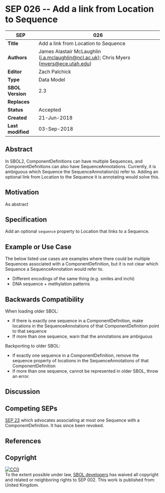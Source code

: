 SEP 026 -- Add a link from Location to Sequence
===================================

SEP                     | 026
----------------------|--------------
**Title**                | Add a link from Location to Sequence
**Authors**           | James Alastair McLaughlin (j.a.mclaughlin@ncl.ac.uk); Chris Myers (myers@ece.utah.edu)
**Editor**            | Zach Palchick
**Type**               | Data Model
**SBOL Version** | 2.3
**Replaces**        | 
**Status**             | Accepted
**Created**          | 21-Jun-2018
**Last modified**  | 03-Sep-2018

## Abstract

In SBOL2, ComponentDefinitions can have multiple Sequences, and ComponentDefinitions can also have SequenceAnnotations.  Currently, it is ambiguous which Sequence the SequenceAnnotation(s) refer to. Adding an optional link from Location to the Sequence it is annotating would solve this.


## Motivation

As abstract



## Specification 

Add an optional `sequence` property to Location that links to a Sequence.


## Example or Use Case <a name='example'></a>

The below listed use cases are examples where there could be multiple Sequences associated with a ComponentDefinition, but it is not clear which Sequence a SequenceAnnotation would refer to. 

* Different encodings of the same thing (e.g. smiles and inchi)
* DNA sequence + methylation patterns

## Backwards Compatibility <a name='compatibility'></a>

When loading older SBOL:

* If there is exactly one sequence in a ComponentDefinition, make locations in the SequenceAnnotations of that ComponentDefinition point to that sequence
* If more than one sequence, warn that the annotations are ambiguous

Backporting to older SBOL:

* If exactly one sequence in a ComponentDefinition, remove the sequence property of locations in the SequenceAnnotations of that ComponentDefinition
* If more than one sequence, cannot be represented in older SBOL, throw an error.


## Discussion <a name='discussion'></a>


## Competing SEPs <a name='competing_seps'></a>

[SEP 23](https://github.com/SynBioDex/SEPs/issues/55) which advocates associating at most one Sequence with a ComponentDefinition. It has since been revoked.

References <a name='references'></a>
-----------

Copyright <a name='copyright'></a>
-----------

<p xmlns:dct="http://purl.org/dc/terms/" xmlns:vcard="http://www.w3.org/2001/vcard-rdf/3.0#">
  <a rel="license"
     href="http://creativecommons.org/publicdomain/zero/1.0/">
    <img src="http://i.creativecommons.org/p/zero/1.0/88x31.png" style="border-style: none;" alt="CC0" />
  </a>
  <br />
  To the extent possible under law,
  <a rel="dct:publisher"
     href="sbolstandard.org">
    <span property="dct:title">SBOL developers</span></a>
  has waived all copyright and related or neighboring rights to
  <span property="dct:title">SEP 002</span>.
This work is published from:
<span property="vcard:Country" datatype="dct:ISO3166"
      content="US" about="sbolstandard.org">
  United Kingdom</span>.
</p>

